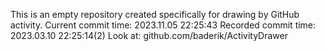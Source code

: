 This is an empty repository created specifically for drawing by GitHub activity.
Current commit time: 2023.11.05 22:25:43
Recorded commit time: 2023.03.10 22:25:14(2)
Look at: github.com/baderik/ActivityDrawer
